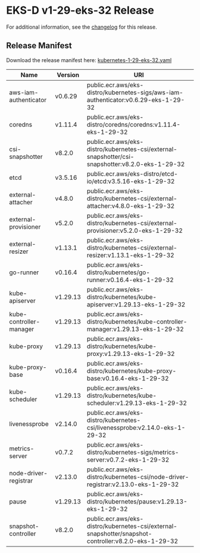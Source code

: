# EKS-D v1-29-eks-32 Release

For additional information, see the [changelog](CHANGELOG-v1-29-eks-32.md) for this release.

## Release Manifest

Download the release manifest here: [kubernetes-1-29-eks-32.yaml](https://distro.eks.amazonaws.com/kubernetes-1-29/kubernetes-1-29-eks-32.yaml)

| Name | Version | URI |
|------|---------|-----|
| aws-iam-authenticator | v0.6.29 | public.ecr.aws/eks-distro/kubernetes-sigs/aws-iam-authenticator:v0.6.29-eks-1-29-32 |
| coredns | v1.11.4 | public.ecr.aws/eks-distro/coredns/coredns:v1.11.4-eks-1-29-32 |
| csi-snapshotter | v8.2.0 | public.ecr.aws/eks-distro/kubernetes-csi/external-snapshotter/csi-snapshotter:v8.2.0-eks-1-29-32 |
| etcd | v3.5.16 | public.ecr.aws/eks-distro/etcd-io/etcd:v3.5.16-eks-1-29-32 |
| external-attacher | v4.8.0 | public.ecr.aws/eks-distro/kubernetes-csi/external-attacher:v4.8.0-eks-1-29-32 |
| external-provisioner | v5.2.0 | public.ecr.aws/eks-distro/kubernetes-csi/external-provisioner:v5.2.0-eks-1-29-32 |
| external-resizer | v1.13.1 | public.ecr.aws/eks-distro/kubernetes-csi/external-resizer:v1.13.1-eks-1-29-32 |
| go-runner | v0.16.4 | public.ecr.aws/eks-distro/kubernetes/go-runner:v0.16.4-eks-1-29-32 |
| kube-apiserver | v1.29.13 | public.ecr.aws/eks-distro/kubernetes/kube-apiserver:v1.29.13-eks-1-29-32 |
| kube-controller-manager | v1.29.13 | public.ecr.aws/eks-distro/kubernetes/kube-controller-manager:v1.29.13-eks-1-29-32 |
| kube-proxy | v1.29.13 | public.ecr.aws/eks-distro/kubernetes/kube-proxy:v1.29.13-eks-1-29-32 |
| kube-proxy-base | v0.16.4 | public.ecr.aws/eks-distro/kubernetes/kube-proxy-base:v0.16.4-eks-1-29-32 |
| kube-scheduler | v1.29.13 | public.ecr.aws/eks-distro/kubernetes/kube-scheduler:v1.29.13-eks-1-29-32 |
| livenessprobe | v2.14.0 | public.ecr.aws/eks-distro/kubernetes-csi/livenessprobe:v2.14.0-eks-1-29-32 |
| metrics-server | v0.7.2 | public.ecr.aws/eks-distro/kubernetes-sigs/metrics-server:v0.7.2-eks-1-29-32 |
| node-driver-registrar | v2.13.0 | public.ecr.aws/eks-distro/kubernetes-csi/node-driver-registrar:v2.13.0-eks-1-29-32 |
| pause | v1.29.13 | public.ecr.aws/eks-distro/kubernetes/pause:v1.29.13-eks-1-29-32 |
| snapshot-controller | v8.2.0 | public.ecr.aws/eks-distro/kubernetes-csi/external-snapshotter/snapshot-controller:v8.2.0-eks-1-29-32 |
